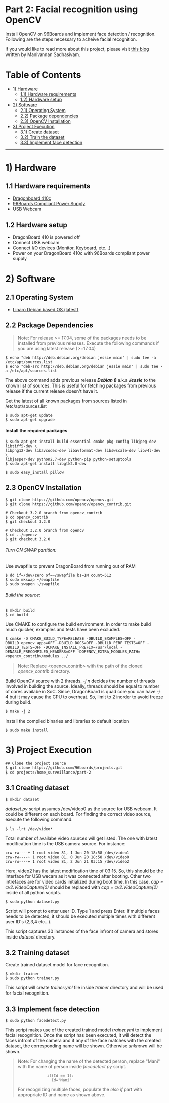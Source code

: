 # Part 2: Facial recognition using OpenCV

Install OpenCV on 96Boards and implement face detection / recognition. Following are the steps necessary
to acheive facial recognition.

If you would like to read more about this project, please visit [this blog](http://www.96boards.org/blog/part-2-home-surveillance-project-96boards/) written by Manivannan Sadhasivam.

# Table of Contents

- [1) Hardware](#1-hardware)
   - [1.1) Hardware requirements](#11-hardware-requirements)
   - [1.2) Hardware setup](#12-hardware-setup)
- [2) Software](#2-software)   
   - [2.1) Operating System](#21-operating-system)
   - [2.2) Package dependencies](#22-package-dependencies)
   - [2.3) OpenCV Installation](#23-opencv-installation)
- [3) Project Execution](#3-project-execution)
   - [3.1) Create dataset](#31-creating-dataset)
   - [3.2) Train the dataset](#32-training-dataset)
   - [3.3) Implement face detection](#33-implement-face-detection)

***

# 1) Hardware

## 1.1 Hardware requirements

- [Dragonboard 410c](http://www.96boards.org/product/dragonboard410c/)
- [96Boards Compliant Power Supply](http://www.96boards.org/product/power/)
- USB Webcam

## 1.2 Hardware setup

- DragonBoard 410 is powered off
- Connect USB webcam
- Connect I/O devices (Monitor, Keyboard, etc...)
- Power on your DragonBoard 410c with 96Boards compliant power supply

# 2) Software

## 2.1 Operating System

- [Linaro Debian based OS (latest)](https://github.com/96boards/documentation/blob/master/ConsumerEdition/DragonBoard-410c/Downloads/Debian.md)

## 2.2 Package Dependencies

> Note: For release >= 17.04, some of the packages needs to be installed from previous releases. Execute the following commands
if you are using latest release (>=17.04)

```shell
$ echo "deb http://deb.debian.org/debian jessie main" | sudo tee -a /etc/apt/sources.list
$ echo "deb-src http://deb.debian.org/debian jessie main" | sudo tee -a /etc/apt/sources.list
```
The above command adds previous release ***Debian 8*** a.k.a ***Jessie*** to the known list of sources. This is useful for fetching packages from previous release if the current release doesn't have it.

Get the latest of all known packages from sources listed in /etc/apt/sources.list

```shell
$ sudo apt-get update
$ sudo apt-get upgrade
```
#### Install the required packages

```shell
$ sudo apt-get install build-essential cmake pkg-config libjpeg-dev libtiff5-dev \
libpng12-dev libavcodec-dev libavformat-dev libswscale-dev libv4l-dev \
libjasper-dev python2.7-dev python-pip python-setuptools
$ sudo apt-get install libgtk2.0-dev

$ sudo easy_install pillow
```

## 2.3 OpenCV Installation

``` shell
$ git clone https://github.com/opencv/opencv.git
$ git clone https://github.com/opencv/opencv_contrib.git

# Checkout 3.2.0 branch from opencv_contrib
$ cd opencv_contrib
$ git checkout 3.2.0

# Checkout 3.2.0 branch from opencv
$ cd ../opencv
$ git checkout 3.2.0
```
###### Turn ON SWAP partition:

Use swapfile to prevent DragonBoard from running out of RAM

``` shell
$ dd if=/dev/zero of=~/swapfile bs=1M count=512
$ sudo mkswap ~/swapfile
$ sudo swapon ~/swapfile
```
###### Build the source:

``` shell
$ mkdir build
$ cd build
```
Use CMAKE to configure the build environment. In order to make build much quicker, examples and tests have been excluded.

```shell
$ cmake -D CMAKE_BUILD_TYPE=RELEASE -DBUILD_EXAMPLES=OFF -DBUILD_opencv_apps=OFF -DBUILD_DOCS=OFF -DBUILD_PERF_TESTS=OFF -DBUILD_TESTS=OFF -DCMAKE_INSTALL_PREFIX=/usr/local -DENABLE_PRECOMPILED_HEADERS=OFF -DOPENCV_EXTRA_MODULES_PATH=<opencv_contrib>/modules ../
```

> Note: Replace <opencv_contrib> with the path of the cloned *opencv_contrib* directory.

Build OpenCV source with 2 threads. *-j n* decides the number of threads involved in building the source. Ideally, threads should be equal to number of cores availabe in SoC. Since, DragonBoard is quad core you can have *-j 4* but it may cause the CPU to overheat. So, limit to 2 inorder to avoid freeze during build.

```shell
$ make -j 2
```
Install the compiled binaries and libraries to default location

```shell
$ sudo make install
```

# 3) Project Execution

```shell
## Clone the project source 
$ git clone https://github.com/96boards/projects.git
$ cd projects/home_surveillance/part-2
```

## 3.1 Creating dataset

```shell
$ mkdir dataset
```
*dataset.py* script assumes /dev/video0 as the source for USB webcam. It could be different on each board. For finding the correct video source, execute the following command:

```shell
$ ls -lrt /dev/video*
```
Total number of availabe video sources will get listed. The one with latest modification time is the USB camera source.
For instance:

```shell
crw-rw----+ 1 root video 81, 1 Jun 20 18:58 /dev/video1
crw-rw----+ 1 root video 81, 0 Jun 20 18:58 /dev/video0
crw-rw----+ 1 root video 81, 2 Jun 21 03:15 /dev/video2
```
Here, video2 has the latest modification time of 03:15. So, this should be the interface for USB wecam as it was connected after booting. Other two intrefaces are for video cards initialized during boot time. In this case, *cap = cv2.VideoCapture(0)* should be replaced with *cap = cv2.VideoCapture(2)* inside of all python scripts.

```shell
$ sudo python dataset.py
```
Script will prompt to enter user ID. Type 1 and press Enter. If multiple faces needs to be detected, it should be
executed multiple times with different user ID's (2,3,4 etc...).

This script captures 30 instances of the face infront of camera and stores inside *dataset* directory.

## 3.2 Training dataset

Create trained dataset model for face recognition.

```shell
$ mkdir trainer
$ sudo python trainer.py
```
This script will create *trainer.yml* file inside *trainer* directory and will be used for facial recognition.

## 3.3 Implement face detection

```shell
$ sudo python facedetect.py
```
This script makes use of the created trained model *trainer.yml* to implement facial recognition. Once the script has been executed, it will detect the faces infront of the camera and if any of the face matches with the created dataset, the corresponding name will be shown. Otherwise *unknown* will be shown.

> Note: For changing the name of the detected person, replace "Mani" with the name of person inside *facedetect.py* script.
> ```shell
>              if(Id == 1):
>                Id="Mani"
> ```
> For recognizing multiple faces, populate the *else if* part with appropriate ID and name as shown above.
